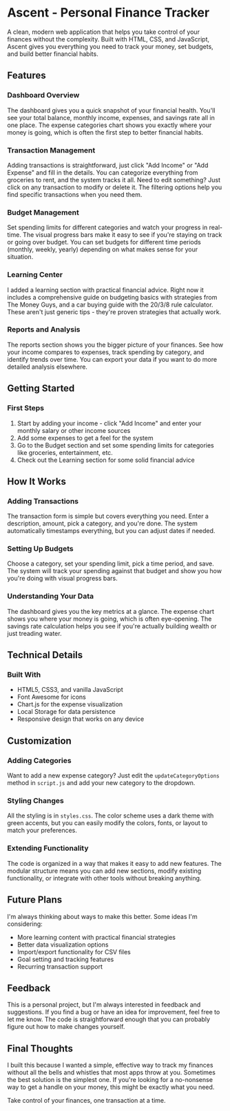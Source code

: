 # Ascent - Personal Finance Tracker

A clean, modern web application that helps you take control of your finances without the complexity. Built with HTML, CSS, and JavaScript, Ascent gives you everything you need to track your money, set budgets, and build better financial habits.

## Features 

### Dashboard Overview
The dashboard gives you a quick snapshot of your financial health. You'll see your total balance, monthly income, expenses, and savings rate all in one place. The expense categories chart shows you exactly where your money is going, which is often the first step to better financial habits.

### Transaction Management
Adding transactions is straightforward, just click "Add Income" or "Add Expense" and fill in the details. You can categorize everything from groceries to rent, and the system tracks it all. Need to edit something? Just click on any transaction to modify or delete it. The filtering options help you find specific transactions when you need them.

### Budget Management
Set spending limits for different categories and watch your progress in real-time. The visual progress bars make it easy to see if you're staying on track or going over budget. You can set budgets for different time periods (monthly, weekly, yearly) depending on what makes sense for your situation.

### Learning Center
I added a learning section with practical financial advice. Right now it includes a comprehensive guide on budgeting basics with strategies from The Money Guys, and a car buying guide with the 20/3/8 rule calculator. These aren't just generic tips - they're proven strategies that actually work.

### Reports and Analysis
The reports section shows you the bigger picture of your finances. See how your income compares to expenses, track spending by category, and identify trends over time. You can export your data if you want to do more detailed analysis elsewhere.

## Getting Started

### First Steps
1. Start by adding your income - click "Add Income" and enter your monthly salary or other income sources
2. Add some expenses to get a feel for the system
3. Go to the Budget section and set some spending limits for categories like groceries, entertainment, etc.
4. Check out the Learning section for some solid financial advice

## How It Works

### Adding Transactions
The transaction form is simple but covers everything you need. Enter a description, amount, pick a category, and you're done. The system automatically timestamps everything, but you can adjust dates if needed.

### Setting Up Budgets
Choose a category, set your spending limit, pick a time period, and save. The system will track your spending against that budget and show you how you're doing with visual progress bars.

### Understanding Your Data
The dashboard gives you the key metrics at a glance. The expense chart shows you where your money is going, which is often eye-opening. The savings rate calculation helps you see if you're actually building wealth or just treading water.

## Technical Details

### Built With
- HTML5, CSS3, and vanilla JavaScript
- Font Awesome for icons
- Chart.js for the expense visualization
- Local Storage for data persistence
- Responsive design that works on any device

## Customization

### Adding Categories
Want to add a new expense category? Just edit the `updateCategoryOptions` method in `script.js` and add your new category to the dropdown.

### Styling Changes
All the styling is in `styles.css`. The color scheme uses a dark theme with green accents, but you can easily modify the colors, fonts, or layout to match your preferences.

### Extending Functionality
The code is organized in a way that makes it easy to add new features. The modular structure means you can add new sections, modify existing functionality, or integrate with other tools without breaking anything.

## Future Plans

I'm always thinking about ways to make this better. Some ideas I'm considering:
- More learning content with practical financial strategies
- Better data visualization options
- Import/export functionality for CSV files
- Goal setting and tracking features
- Recurring transaction support

## Feedback

This is a personal project, but I'm always interested in feedback and suggestions. If you find a bug or have an idea for improvement, feel free to let me know. The code is straightforward enough that you can probably figure out how to make changes yourself.


## Final Thoughts

I built this because I wanted a simple, effective way to track my finances without all the bells and whistles that most apps throw at you. Sometimes the best solution is the simplest one. If you're looking for a no-nonsense way to get a handle on your money, this might be exactly what you need.

Take control of your finances, one transaction at a time.
